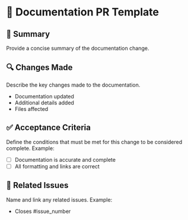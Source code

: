 # 📄 Documentation PR Template

## 📌 Summary  
Provide a concise summary of the documentation change.

## 🔍 Changes Made  
Describe the key changes made to the documentation.
- Documentation updated  
- Additional details added  
- Files affected

## ✅ Acceptance Criteria  
Define the conditions that must be met for this change to be considered complete. Example:
- [ ] Documentation is accurate and complete  
- [ ] All formatting and links are correct  

## 🔗 Related Issues  
Name and link any related issues. Example:
- Closes #issue_number
